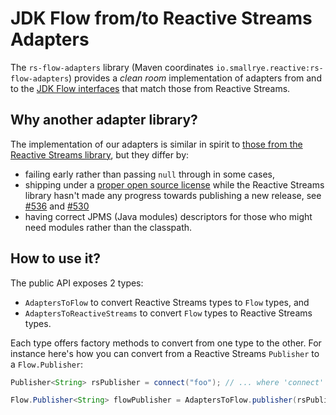 # JDK Flow from/to Reactive Streams Adapters

The `rs-flow-adapters` library (Maven coordinates `io.smallrye.reactive:rs-flow-adapters`) provides a *clean room* implementation of adapters from and to the [JDK Flow interfaces](https://docs.oracle.com/en/java/javase/11/docs/api/java.base/java/util/concurrent/Flow.html) that match those from Reactive Streams.

## Why another adapter library?

The implementation of our adapters is similar in spirit to [those from the Reactive Streams library](https://github.com/reactive-streams/reactive-streams-jvm/tree/master/api/src/main/java9/org/reactivestreams), but they differ by:

- failing early rather than passing `null` through in some cases,
- shipping under a [proper open source license](https://www.apache.org/licenses/LICENSE-2.0) while the Reactive Streams library hasn't made any progress towards publishing a new release, see [#536](https://github.com/reactive-streams/reactive-streams-jvm/issues/536) and [#530](https://github.com/reactive-streams/reactive-streams-jvm/issues/530) 
- having correct JPMS (Java modules) descriptors for those who might need modules rather than the classpath.

## How to use it?

The public API exposes 2 types:

- `AdaptersToFlow` to convert Reactive Streams types to `Flow` types, and
- `AdaptersToReactiveStreams` to convert `Flow` types to Reactive Streams types.

Each type offers factory methods to convert from one type to the other.
For instance here's how you can convert from a Reactive Streams `Publisher` to a `Flow.Publisher`:

```java
Publisher<String> rsPublisher = connect("foo"); // ... where 'connect' returns a Publisher<String>

Flow.Publisher<String> flowPublisher = AdaptersToFlow.publisher(rsPublisher);
```
